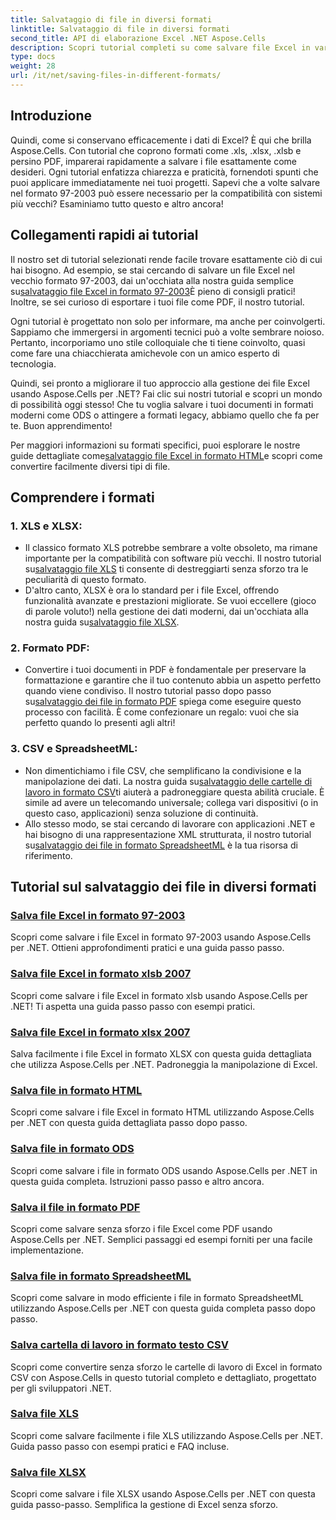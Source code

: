 ```yaml
---
title: Salvataggio di file in diversi formati
linktitle: Salvataggio di file in diversi formati
second_title: API di elaborazione Excel .NET Aspose.Cells
description: Scopri tutorial completi su come salvare file Excel in vari formati utilizzando Aspose.Cells per .NET. Migliora le tue competenze in Excel.
type: docs
weight: 28
url: /it/net/saving-files-in-different-formats/
---
```

## Introduzione

Quindi, come si conservano efficacemente i dati di Excel? È qui che brilla Aspose.Cells. Con tutorial che coprono formati come .xls, .xlsx, .xlsb e persino PDF, imparerai rapidamente a salvare i file esattamente come desideri. Ogni tutorial enfatizza chiarezza e praticità, fornendoti spunti che puoi applicare immediatamente nei tuoi progetti. Sapevi che a volte salvare nel formato 97-2003 può essere necessario per la compatibilità con sistemi più vecchi? Esaminiamo tutto questo e altro ancora!

## Collegamenti rapidi ai tutorial
 Il nostro set di tutorial selezionati rende facile trovare esattamente ciò di cui hai bisogno. Ad esempio, se stai cercando di salvare un file Excel nel vecchio formato 97-2003, dai un'occhiata alla nostra guida semplice su[salvataggio file Excel in formato 97-2003](./save-excel-file-in-97-2003-format/)È pieno di consigli pratici! Inoltre, se sei curioso di esportare i tuoi file come PDF, il nostro tutorial.

Ogni tutorial è progettato non solo per informare, ma anche per coinvolgerti. Sappiamo che immergersi in argomenti tecnici può a volte sembrare noioso. Pertanto, incorporiamo uno stile colloquiale che ti tiene coinvolto, quasi come fare una chiacchierata amichevole con un amico esperto di tecnologia.

Quindi, sei pronto a migliorare il tuo approccio alla gestione dei file Excel usando Aspose.Cells per .NET? Fai clic sui nostri tutorial e scopri un mondo di possibilità oggi stesso! Che tu voglia salvare i tuoi documenti in formati moderni come ODS o attingere a formati legacy, abbiamo quello che fa per te. Buon apprendimento! 

 Per maggiori informazioni su formati specifici, puoi esplorare le nostre guide dettagliate come[salvataggio file Excel in formato HTML](./save-file-in-html-format/)e scopri come convertire facilmente diversi tipi di file.

## Comprendere i formati

### 1. XLS e XLSX: 
- Il classico formato XLS potrebbe sembrare a volte obsoleto, ma rimane importante per la compatibilità con software più vecchi. Il nostro tutorial su[salvataggio file XLS](./save-xls-file/) ti consente di destreggiarti senza sforzo tra le peculiarità di questo formato. 
-  D'altro canto, XLSX è ora lo standard per i file Excel, offrendo funzionalità avanzate e prestazioni migliorate. Se vuoi eccellere (gioco di parole voluto!) nella gestione dei dati moderni, dai un'occhiata alla nostra guida su[salvataggio file XLSX](./save-xlsx-file/).

### 2. Formato PDF:
-  Convertire i tuoi documenti in PDF è fondamentale per preservare la formattazione e garantire che il tuo contenuto abbia un aspetto perfetto quando viene condiviso. Il nostro tutorial passo dopo passo su[salvataggio dei file in formato PDF](./save-file-in-pdf-format/) spiega come eseguire questo processo con facilità. È come confezionare un regalo: vuoi che sia perfetto quando lo presenti agli altri!

### 3. CSV e SpreadsheetML:
-  Non dimentichiamo i file CSV, che semplificano la condivisione e la manipolazione dei dati. La nostra guida su[salvataggio delle cartelle di lavoro in formato CSV](./save-workbook-to-text-csv-format/)ti aiuterà a padroneggiare questa abilità cruciale. È simile ad avere un telecomando universale; collega vari dispositivi (o in questo caso, applicazioni) senza soluzione di continuità.
-  Allo stesso modo, se stai cercando di lavorare con applicazioni .NET e hai bisogno di una rappresentazione XML strutturata, il nostro tutorial su[salvataggio dei file in formato SpreadsheetML](./save-file-in-spreadsheetml-format/) è la tua risorsa di riferimento.

## Tutorial sul salvataggio dei file in diversi formati
### [Salva file Excel in formato 97-2003](./save-excel-file-in-97-2003-format/)
Scopri come salvare i file Excel in formato 97-2003 usando Aspose.Cells per .NET. Ottieni approfondimenti pratici e una guida passo passo.
### [Salva file Excel in formato xlsb 2007](./save-excel-file-in-2007-xlsb-format/)
Scopri come salvare i file Excel in formato xlsb usando Aspose.Cells per .NET! Ti aspetta una guida passo passo con esempi pratici.
### [Salva file Excel in formato xlsx 2007](./save-excel-file-in-2007-xlsx-format/)
Salva facilmente i file Excel in formato XLSX con questa guida dettagliata che utilizza Aspose.Cells per .NET. Padroneggia la manipolazione di Excel.
### [Salva file in formato HTML](./save-file-in-html-format/)
Scopri come salvare i file Excel in formato HTML utilizzando Aspose.Cells per .NET con questa guida dettagliata passo dopo passo.
### [Salva file in formato ODS](./save-file-in-ods-format/)
Scopri come salvare i file in formato ODS usando Aspose.Cells per .NET in questa guida completa. Istruzioni passo passo e altro ancora.
### [Salva il file in formato PDF](./save-file-in-pdf-format/)
Scopri come salvare senza sforzo i file Excel come PDF usando Aspose.Cells per .NET. Semplici passaggi ed esempi forniti per una facile implementazione.
### [Salva file in formato SpreadsheetML](./save-file-in-spreadsheetml-format/)
Scopri come salvare in modo efficiente i file in formato SpreadsheetML utilizzando Aspose.Cells per .NET con questa guida completa passo dopo passo.
### [Salva cartella di lavoro in formato testo CSV](./save-workbook-to-text-csv-format/)
Scopri come convertire senza sforzo le cartelle di lavoro di Excel in formato CSV con Aspose.Cells in questo tutorial completo e dettagliato, progettato per gli sviluppatori .NET.
### [Salva file XLS](./save-xls-file/)
Scopri come salvare facilmente i file XLS utilizzando Aspose.Cells per .NET. Guida passo passo con esempi pratici e FAQ incluse.
### [Salva file XLSX](./save-xlsx-file/)
Scopri come salvare i file XLSX usando Aspose.Cells per .NET con questa guida passo-passo. Semplifica la gestione di Excel senza sforzo.